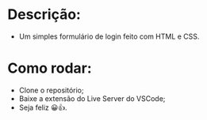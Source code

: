 # Descrição:
- Um simples formulário de login feito com HTML e CSS.

# Como rodar:
- Clone o repositório;
- Baixe a extensão do Live Server do VSCode;
- Seja feliz 😀👍.
